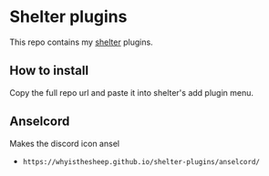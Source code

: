 # Shelter plugins

This repo contains my [shelter](https://github.com/uwu/shelter/) plugins.

## How to install
Copy the full repo url and paste it into shelter's add plugin menu.

## Anselcord
Makes the discord icon ansel
- `https://whyisthesheep.github.io/shelter-plugins/anselcord/` 
